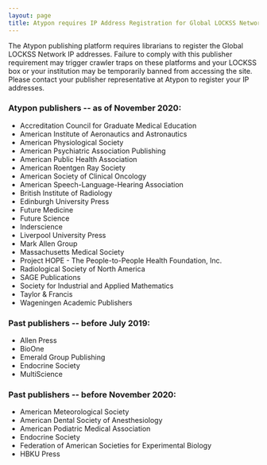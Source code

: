 ```yaml
---
layout: page
title: Atypon requires IP Address Registration for Global LOCKSS Network
---
```


The Atypon publishing platform requires librarians to register the Global LOCKSS Network IP addresses. Failure to comply with this publisher requirement may trigger crawler traps on these platforms and your LOCKSS box or your institution may be temporarily banned from accessing the site. Please contact your publisher representative at Atypon to register your IP addresses.

### Atypon publishers -- as of November 2020:

<!--tdbout -R -t publisher -Q 'plugin ~ "typon"' tdb/prod/*.tdb | sort -u #add TnF + Edinburgh)-->

* Accreditation Council for Graduate Medical Education
* American Institute of Aeronautics and Astronautics
* American Physiological Society
* American Psychiatric Association Publishing
* American Public Health Association
* American Roentgen Ray Society
* American Society of Clinical Oncology
* American Speech-Language-Hearing Association
* British Institute of Radiology
* Edinburgh University Press
* Future Medicine
* Future Science
* Inderscience
* Liverpool University Press
* Mark Allen Group
* Massachusetts Medical Society
* Project HOPE - The People-to-People Health Foundation, Inc.
* Radiological Society of North America
* SAGE Publications
* Society for Industrial and Applied Mathematics
* Taylor & Francis
* Wageningen Academic Publishers


### Past publishers -- before July 2019:

<!--tdbout -D -t plugin -Q 'plugin ~ "typon"' tdb/prod/*.tdb | sort -u-->

* Allen Press
* BioOne
* Emerald Group Publishing
* Endocrine Society
* MultiScience

### Past publishers -- before November 2020:

* American Meteorological Society
* American Dental Society of Anesthesiology
* American Podiatric Medical Association
* Endocrine Society
* Federation of American Societies for Experimental Biology
* HBKU Press


